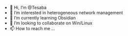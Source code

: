 - 👋 Hi, I’m @Tesaba
- 👀 I’m interested in heterogeneous network management
- 🌱 I’m currently learning Obsidian
- 💞️ I’m looking to collaborate on Win/Linux
- 📫 How to reach me ...

<!---
Tesaba/Tesaba is a ✨ special ✨ repository because its `README.md` (this file) appears on your GitHub profile.
You can click the Preview link to take a look at your changes.
--->
